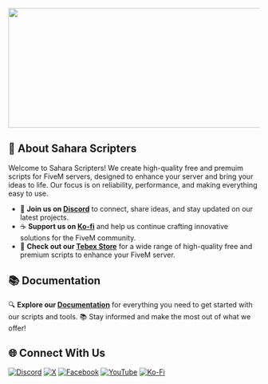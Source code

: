 <p align="center">
  <img width="612" height="240" src="https://cdn.imgpile.com/f/eMHqY3b_xl.png">
</p>

## 🌟 About Sahara Scripters

Welcome to Sahara Scripters! We create high-quality free and premuim scripts for FiveM servers, designed to enhance your server and bring your ideas to life. Our focus is on reliability, performance, and making everything easy to use. 

- 📢 **Join us on [Discord](https://discord.gg/kQxzuyqnkR)** to connect, share ideas, and stay updated on our latest projects.
- ☕ **Support us on [Ko-fi](https://ko-fi.com/saharascripters)** and help us continue crafting innovative solutions for the FiveM community.
- 🛒 **Check out our [Tebex Store](https://saharascripters.tebex.io/)** for a wide range of high-quality free and premium scripts to enhance your FiveM server.

## 📚 Documentation
🔍 **Explore our [Documentation](https://saharascripters.gitbook.io/docs)** for everything you need to get started with our scripts and tools. 📚 Stay informed and make the most out of what we offer!

## 🌐 Connect With Us
[![Discord](https://img.shields.io/badge/Discord-%237289DA.svg?style=for-the-badge&logo=discord&logoColor=white)](https://discord.gg/kQxzuyqnkR)
[![X](https://img.shields.io/badge/Twitter-%231DA1F2.svg?style=for-the-badge&logo=Twitter&logoColor=white)](https://x.com/saharascripters)
[![Facebook](https://img.shields.io/badge/Facebook-%231877F2.svg?style=for-the-badge&logo=Facebook&logoColor=white)](https://www.facebook.com/groups/896847759004543)
[![YouTube](https://img.shields.io/badge/YouTube-%23FF0000.svg?style=for-the-badge&logo=YouTube&logoColor=white)](https://www.youtube.com/@saharascripters)
[![Ko-Fi](https://img.shields.io/badge/Ko--fi-F16061?style=for-the-badge&logo=ko-fi&logoColor=white)](https://ko-fi.com/saharascripters)
